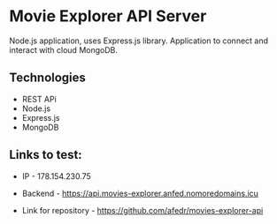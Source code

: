 # Movie Explorer API Server

Node.js application, uses Express.js library. Application to connect and interact with cloud MongoDB.

## Technologies

* REST APi 
* Node.js 
* Express.js 
* MongoDB

## Links to test:
* IP - 178.154.230.75

* Backend - https://api.movies-explorer.anfed.nomoredomains.icu

* Link for repository - https://github.com/afedr/movies-explorer-api
